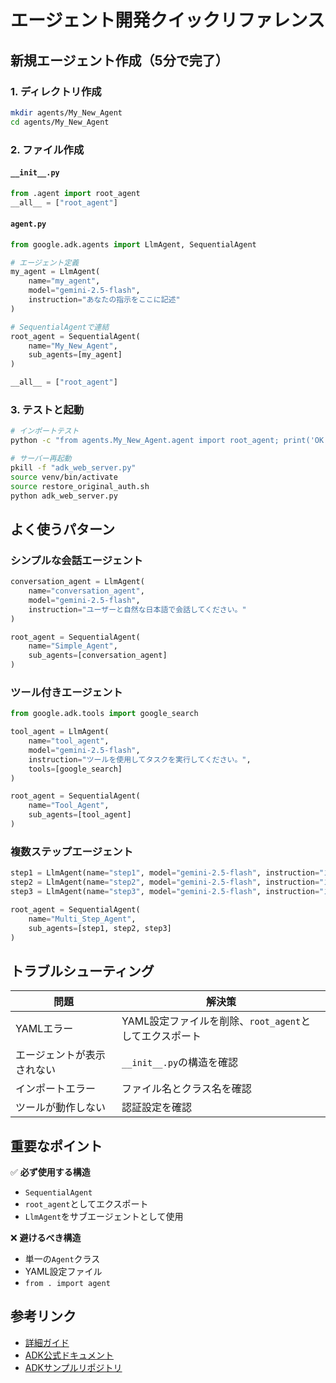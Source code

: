 # エージェント開発クイックリファレンス

## 新規エージェント作成（5分で完了）

### 1. ディレクトリ作成
```bash
mkdir agents/My_New_Agent
cd agents/My_New_Agent
```

### 2. ファイル作成

#### `__init__.py`
```python
from .agent import root_agent
__all__ = ["root_agent"]
```

#### `agent.py`
```python
from google.adk.agents import LlmAgent, SequentialAgent

# エージェント定義
my_agent = LlmAgent(
    name="my_agent",
    model="gemini-2.5-flash",
    instruction="あなたの指示をここに記述"
)

# SequentialAgentで連結
root_agent = SequentialAgent(
    name="My_New_Agent",
    sub_agents=[my_agent]
)

__all__ = ["root_agent"]
```

### 3. テストと起動
```bash
# インポートテスト
python -c "from agents.My_New_Agent.agent import root_agent; print('OK')"

# サーバー再起動
pkill -f "adk_web_server.py"
source venv/bin/activate
source restore_original_auth.sh
python adk_web_server.py
```

## よく使うパターン

### シンプルな会話エージェント
```python
conversation_agent = LlmAgent(
    name="conversation_agent",
    model="gemini-2.5-flash",
    instruction="ユーザーと自然な日本語で会話してください。"
)

root_agent = SequentialAgent(
    name="Simple_Agent",
    sub_agents=[conversation_agent]
)
```

### ツール付きエージェント
```python
from google.adk.tools import google_search

tool_agent = LlmAgent(
    name="tool_agent",
    model="gemini-2.5-flash",
    instruction="ツールを使用してタスクを実行してください。",
    tools=[google_search]
)

root_agent = SequentialAgent(
    name="Tool_Agent",
    sub_agents=[tool_agent]
)
```

### 複数ステップエージェント
```python
step1 = LlmAgent(name="step1", model="gemini-2.5-flash", instruction="ステップ1")
step2 = LlmAgent(name="step2", model="gemini-2.5-flash", instruction="ステップ2")
step3 = LlmAgent(name="step3", model="gemini-2.5-flash", instruction="ステップ3")

root_agent = SequentialAgent(
    name="Multi_Step_Agent",
    sub_agents=[step1, step2, step3]
)
```

## トラブルシューティング

| 問題 | 解決策 |
|------|--------|
| YAMLエラー | YAML設定ファイルを削除、`root_agent`としてエクスポート |
| エージェントが表示されない | `__init__.py`の構造を確認 |
| インポートエラー | ファイル名とクラス名を確認 |
| ツールが動作しない | 認証設定を確認 |

## 重要なポイント

✅ **必ず使用する構造**
- `SequentialAgent`
- `root_agent`としてエクスポート
- `LlmAgent`をサブエージェントとして使用

❌ **避けるべき構造**
- 単一の`Agent`クラス
- YAML設定ファイル
- `from . import agent`

## 参考リンク

- [詳細ガイド](./agent_development_guide.md)
- [ADK公式ドキュメント](https://google.github.io/adk-docs/)
- [ADKサンプルリポジトリ](https://github.com/google/adk-samples.git) 